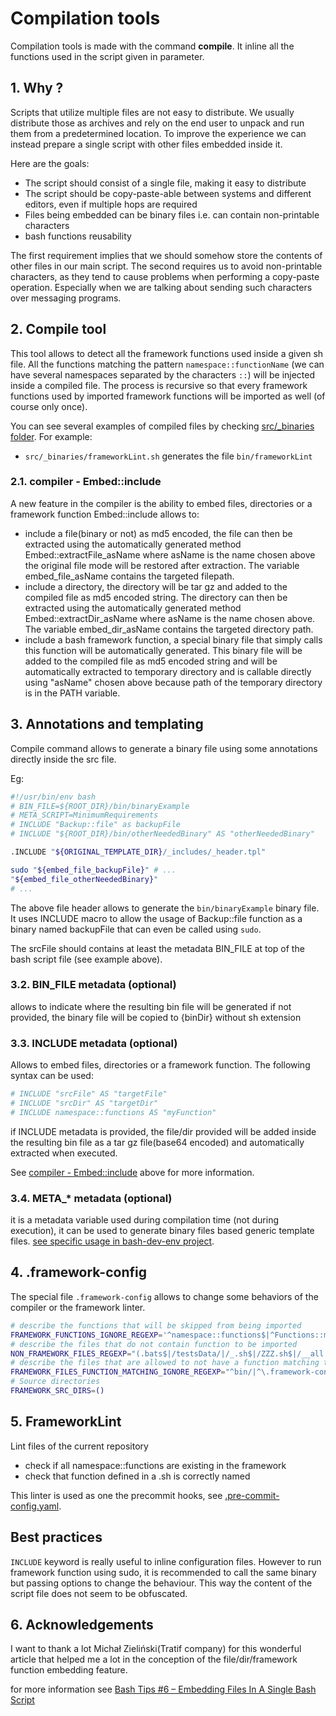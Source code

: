 # Compilation tools

Compilation tools is made with the command **compile**. It inline all the
functions used in the script given in parameter.

## 1. Why ?

Scripts that utilize multiple files are not easy to distribute. We usually
distribute those as archives and rely on the end user to unpack and run them
from a predetermined location. To improve the experience we can instead prepare
a single script with other files embedded inside it.

Here are the goals:

- The script should consist of a single file, making it easy to distribute
- The script should be copy-paste-able between systems and different editors,
  even if multiple hops are required
- Files being embedded can be binary files i.e. can contain non-printable
  characters
- bash functions reusability

The first requirement implies that we should somehow store the contents of other
files in our main script. The second requires us to avoid non-printable
characters, as they tend to cause problems when performing a copy-paste
operation. Especially when we are talking about sending such characters over
messaging programs.

## 2. Compile tool

This tool allows to detect all the framework functions used inside a given sh
file. All the functions matching the pattern `namespace::functionName` (we can
have several namespaces separated by the characters `::`) will be injected
inside a compiled file. The process is recursive so that every framework
functions used by imported framework functions will be imported as well (of
course only once).

You can see several examples of compiled files by checking
[src/\_binaries folder](src/_binaries). For example:

- `src/_binaries/frameworkLint.sh` generates the file `bin/frameworkLint`

<!-- markdownlint-capture -->
<!-- markdownlint-disable MD033 -->

### 2.1. <a name="embedInclude"></a>compiler - Embed::include

<!-- markdownlint-restore -->

A new feature in the compiler is the ability to embed files, directories or a
framework function Embed::include allows to:

- include a file(binary or not) as md5 encoded, the file can then be extracted
  using the automatically generated method Embed::extractFile_asName where
  asName is the name chosen above the original file mode will be restored after
  extraction. The variable embed_file_asName contains the targeted filepath.
- include a directory, the directory will be tar gz and added to the compiled
  file as md5 encoded string. The directory can then be extracted using the
  automatically generated method Embed::extractDir_asName where asName is the
  name chosen above. The variable embed_dir_asName contains the targeted
  directory path.
- include a bash framework function, a special binary file that simply calls
  this function will be automatically generated. This binary file will be added
  to the compiled file as md5 encoded string and will be automatically extracted
  to temporary directory and is callable directly using "asName" chosen above
  because path of the temporary directory is in the PATH variable.

## 3. Annotations and templating

Compile command allows to generate a binary file using some annotations directly
inside the src file.

Eg:

```bash
#!/usr/bin/env bash
# BIN_FILE=${ROOT_DIR}/bin/binaryExample
# META_SCRIPT=MinimumRequirements
# INCLUDE "Backup::file" as backupFile
# INCLUDE "${ROOT_DIR}/bin/otherNeededBinary" AS "otherNeededBinary"

.INCLUDE "${ORIGINAL_TEMPLATE_DIR}/_includes/_header.tpl"

sudo "${embed_file_backupFile}" # ...
"${embed_file_otherNeededBinary}"
# ...
```

The above file header allows to generate the `bin/binaryExample` binary file. It
uses INCLUDE macro to allow the usage of Backup::file function as a binary named
backupFile that can even be called using `sudo`.

The srcFile should contains at least the metadata BIN_FILE at top of the bash
script file (see example above).

### 3.2. BIN_FILE metadata (optional)

allows to indicate where the resulting bin file will be generated if not
provided, the binary file will be copied to {binDir} without sh extension

### 3.3. INCLUDE metadata (optional)

Allows to embed files, directories or a framework function. The following syntax
can be used:

```bash
# INCLUDE "srcFile" AS "targetFile"
# INCLUDE "srcDir" AS "targetDir"
# INCLUDE namespace::functions AS "myFunction"
```

if INCLUDE metadata is provided, the file/dir provided will be added inside the
resulting bin file as a tar gz file(base64 encoded) and automatically extracted
when executed.

See [compiler - Embed::include](CompilationTools.md#embedInclude) above for more
information.

### 3.4. META\_\* metadata (optional)

it is a metadata variable used during compilation time (not during execution),
it can be used to generate binary files based generic template files.
[see specific usage in bash-dev-env project](https://github.com/fchastanet/bash-dev-env).

## 4. .framework-config

The special file `.framework-config` allows to change some behaviors of the
compiler or the framework linter.

```bash
# describe the functions that will be skipped from being imported
FRAMEWORK_FUNCTIONS_IGNORE_REGEXP='^namespace::functions$|^Functions::myFunction$|^IMPORT::dir::file$|^Acquire::ForceIPv4$'
# describe the files that do not contain function to be imported
NON_FRAMEWORK_FILES_REGEXP="(.bats$|/testsData/|/_.sh$|/ZZZ.sh$|/__all.sh$|^src/_|^src/batsHeaders.sh$)"
# describe the files that are allowed to not have a function matching the filename
FRAMEWORK_FILES_FUNCTION_MATCHING_IGNORE_REGEXP="^bin/|^\.framework-config$|^build.sh$|^tests/|\.tpl$|testsData/binaryFile$"
# Source directories
FRAMEWORK_SRC_DIRS=()

```

## 5. FrameworkLint

Lint files of the current repository

- check if all namespace::functions are existing in the framework
- check that function defined in a .sh is correctly named

This linter is used as one the precommit hooks, see
[.pre-commit-config.yaml](.pre-commit-config.yaml).

## Best practices

`INCLUDE` keyword is really useful to inline configuration files. However to run
framework function using sudo, it is recommended to call the same binary but
passing options to change the behaviour. This way the content of the script file
does not seem to be obfuscated.

## 6. Acknowledgements

I want to thank a lot Michał Zieliński(Tratif company) for this wonderful
article that helped me a lot in the conception of the file/dir/framework
function embedding feature.

for more information see
[Bash Tips #6 – Embedding Files In A Single Bash Script](https://blog.tratif.com/2023/02/17/bash-tips-6-embedding-files-in-a-single-bash-script/)
